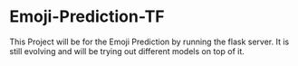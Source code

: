 # Emoji-Prediction-TF
This Project will be for the Emoji Prediction by running the flask server. 
It is still evolving and will be trying out different models on top of it.
